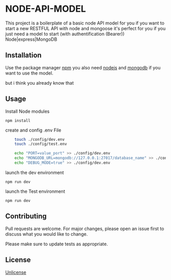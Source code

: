 # NODE-API-MODEL

This project is a boilerplate of a basic node API model for you
if you want to start a new RESTFUL API with node and mongoose it's perfect for you if you just need a model to start
(with authentification (Bearer))
Node|express|MongoDB

## Installation

Use the package manager [npm](https://www.npmjs.com/)
you also need [nodejs](https://nodejs.org/en/)
and [mongodb](https://www.mongodb.com/try/download/community)
if you want to use the model.

but i think you already know that

## Usage

Install Node modules

```node
npm install
```

create and config .env File

```bash
    touch ./config/dev.env
    touch ./config/test.env

    echo "PORT=value_port" >> ./config/dev.env
    echo "MONGODB_URL=mongodb://127.0.0.1:27017/database_name" >> ./config/dev.env
    echo "DEBUG_MODE=true" >> ./config/dev.env

```

launch the dev environment

```node
npm run dev
```

launch the Test environment

```node
npm run dev
```

## Contributing

Pull requests are welcome. For major changes, please open an issue first to discuss what you would like to change.

Please make sure to update tests as appropriate.

## License

[Unlicense](https://en.wikipedia.org/wiki/Unlicense)
